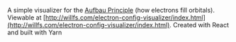 A simple visualizer for the [Aufbau Principle](https://en.wikipedia.org/wiki/Aufbau_principle) (how electrons fill orbitals). Viewable at [http://willfs.com/electron-config-visualizer/index.html](http://willfs.com/electron-config-visualizer/index.html). Created with React and built with Yarn
